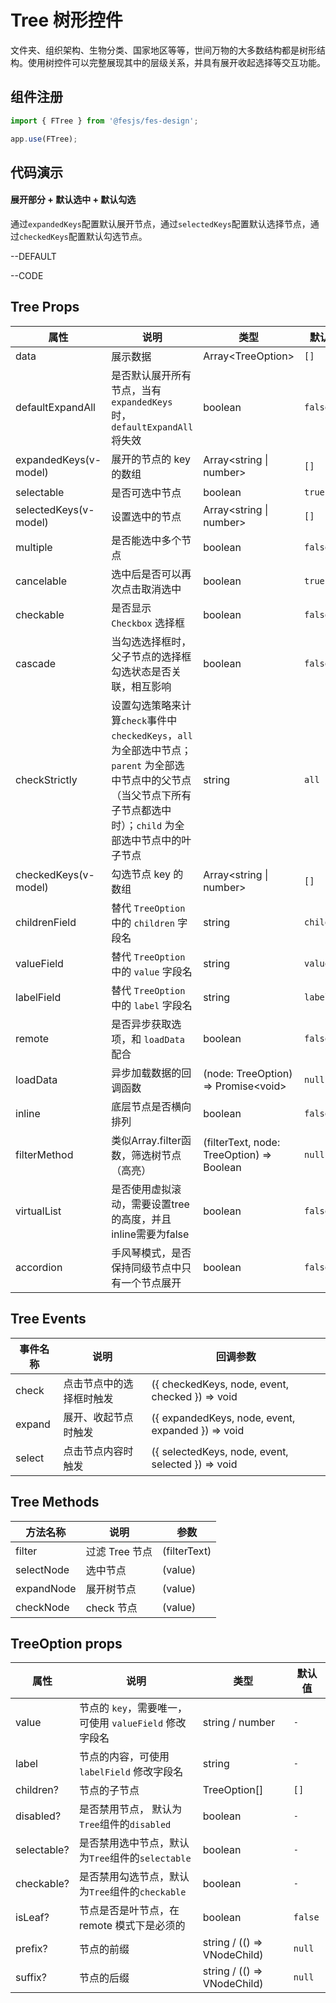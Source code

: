 # Tree 树形控件

文件夹、组织架构、生物分类、国家地区等等，世间万物的大多数结构都是树形结构。使用树控件可以完整展现其中的层级关系，并具有展开收起选择等交互功能。

## 组件注册

```js
import { FTree } from '@fesjs/fes-design';

app.use(FTree);
```

## 代码演示

<!-- ### 基础用法

基础的树形结构展示。

--COMMON

#### 叶子节点一行展示

--INLINE

#### 可选择多个节点

可以选择多个节点。

--MULTIPLE

### 可勾选

适用于需要选择层级时使用。

--CHECKABLE -->

#### 展开部分 + 默认选中 + 默认勾选

通过`expandedKeys`配置默认展开节点，通过`selectedKeys`配置默认选择节点，通过`checkedKeys`配置默认勾选节点。

--DEFAULT

<!-- #### 禁用节点

无法被选中和点击。

--ITEMDISABLED

### 异步加载

点击展开节点时加载子选项。

--ASYNC

### 搜索

通过关键字过滤树节点。

--FILTER

### 前缀与后缀

放一些操作。

--FIX

### 虚拟列表
设置`virtualList`属性，处理大数据。

--VIRTUALLIST -->

--CODE

## Tree Props

| 属性                  | 说明                                                                    | 类型                                      | 默认值     |
| --------------------- | ----------------------------------------------------------------------- | ----------------------------------------- | ---------- |
| data                  | 展示数据                                                                | Array\<TreeOption\>                       | `[]`       |
| defaultExpandAll      | 是否默认展开所有节点，当有 `expandedKeys` 时，`defaultExpandAll` 将失效 | boolean                                   | `false`    |
| expandedKeys(v-model) | 展开的节点的 key 的数组                                                 | Array<string \| number>                   | `[]`       |
| selectable            | 是否可选中节点                                                              | boolean                                   | `true`     |
| selectedKeys(v-model) | 设置选中的节点                                                        | Array<string \| number>                   | `[]`       |
| multiple              | 是否能选中多个节点                                            | boolean                                   | `false`    |
| cancelable                | 选中后是否可以再次点击取消选中                                                   | boolean                                   | `true`    |
| checkable             | 是否显示 `Checkbox` 选择框                                            | boolean                                   | `false`    |
| cascade             | 当勾选选择框时，父子节点的选择框勾选状态是否关联，相互影响                                           | boolean                                   | `false`    |
| checkStrictly         | 设置勾选策略来计算`check`事件中`checkedKeys`，`all`为全部选中节点；`parent` 为全部选中节点中的父节点（当父节点下所有子节点都选中时）；`child` 为全部选中节点中的叶子节点          | string                                   | `all`    |
| checkedKeys(v-model)  | 勾选节点 key 的数组                                                 | Array<string \| number>                   | `[]`       |
| childrenField         | 替代 `TreeOption` 中的 `children` 字段名                                | string                                    | `children` |
| valueField            | 替代 `TreeOption` 中的 `value` 字段名                                   | string                                    | `value`    |
| labelField            | 替代 `TreeOption` 中的 `label` 字段名                                   | string                                    | `label`    |
| remote                | 是否异步获取选项，和 `loadData` 配合                                      | boolean                                   | `false`    |
| loadData              | 异步加载数据的回调函数                                                  | (node: TreeOption) => Promise\<void\>     | `null`     |
| inline                | 底层节点是否横向排列                                                    | boolean                                   | `false`    |
| filterMethod          | 类似Array.filter函数，筛选树节点（高亮）                                      | (filterText, node: TreeOption) => Boolean | `null`     |
| virtualList                | 是否使用虚拟滚动，需要设置tree的高度，并且inline需要为false                                                    | boolean                                   | `false`    |
| accordion             | 手风琴模式，是否保持同级节点中只有一个节点展开                          | boolean                                   | `false`    |

## Tree Events

| 事件名称 | 说明                | 回调参数                                          |
| -------- | ------------------- | ------------------------------------------------- |
| check    | 点击节点中的选择框时触发      | ({ checkedKeys, node, event, checked }) => void   |
| expand   | 展开、收起节点时触发 | ({ expandedKeys, node, event, expanded }) => void |
| select   | 点击节点内容时触发      | ({ selectedKeys, node, event, selected }) => void |

## Tree Methods

| 方法名称   | 说明           | 参数         |
| ---------- | -------------- | ------------ |
| filter     | 过滤 Tree 节点 | (filterText) |
| selectNode | 选中节点       | (value)      |
| expandNode | 展开树节点     | (value)      |
| checkNode  | check 节点     | (value)      |

## TreeOption props

| 属性              | 说明                                                   | 类型                        | 默认值  |
| ----------------- | ------------------------------------------------------ | --------------------------- | ------- |
| value             | 节点的 `key`，需要唯一，可使用 `valueField` 修改字段名 | string / number             | `-`     |
| label             | 节点的内容，可使用 `labelField` 修改字段名             | string                      | `-`     |
| children?         | 节点的子节点                                           | TreeOption[]                | `[]`    |
| disabled?         | 是否禁用节点， 默认为`Tree`组件的`disabled`                                           | boolean                     | `-` |
| selectable? | 是否禁用选中节点，默认为`Tree`组件的`selectable`                          | boolean                     | `-` |
| checkable? | 是否禁用勾选节点，默认为`Tree`组件的`checkable`                          | boolean                     | `-` |
| isLeaf?           | 节点是否是叶节点，在 remote 模式下是必须的             | boolean                     | `false` |
| prefix?           | 节点的前缀                                             | string / (() => VNodeChild) | `null`  |
| suffix?           | 节点的后缀                                             | string / (() => VNodeChild) | `null`  |
